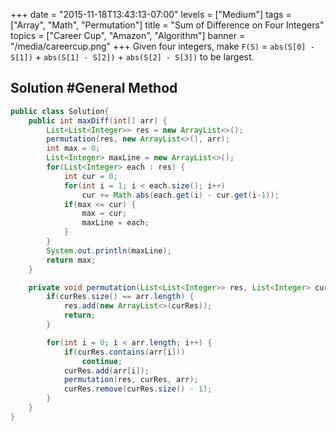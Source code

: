 +++
date = "2015-11-18T13:43:13-07:00"
levels = ["Medium"]
tags = ["Array", "Math", "Permutation"]
title = "Sum of Difference on Four Integers"
topics = ["Career Cup", "Amazon", "Algorithm"]
banner = "/media/careercup.png"
+++
Given four integers, make `F(S)` = `abs(S[0] - S[1])` + `abs(S[1] - S[2])` + `abs(S[2] - S[3])` to be largest.

<!--more-->

## Solution #General Method
```java
public class Solution{
	public int maxDiff(int[] arr) {
		List<List<Integer>> res = new ArrayList<>();
		permutation(res, new ArrayList<>(), arr);
		int max = 0;
		List<Integer> maxLine = new ArrayList<>();
		for(List<Integer> each : res) {
			int cur = 0;
			for(int i = 1; i < each.size(); i++) 
				cur += Math.abs(each.get(i) - cur.get(i-1));
			if(max <= cur) {
		        max = cur;
		        maxLine = each;
		    }
		}
		System.out.println(maxLine);
		return max;
	}

	private void permutation(List<List<Integer>> res, List<Integer> curRes, int[] arr) {
		if(curRes.size() == arr.length) {
			res.add(new ArrayList<>(curRes));
			return;
		}

		for(int i = 0; i < arr.length; i++) {
			if(curRes.contains(arr[i]))
				continue;
			curRes.add(arr[i]);	
			permutation(res, curRes, arr);
			curRes.remove(curRes.size() - 1);
		}
	}
}
```